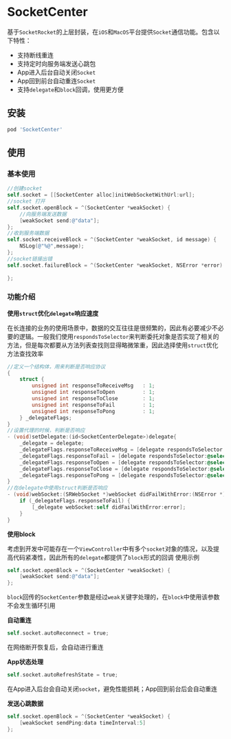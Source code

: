 # SocketCenter

基于`SocketRocket`的上层封装，在`iOS`和`MacOS`平台提供`Socket`通信功能。包含以下特性：

* 支持断线重连
* 支持定时向服务端发送心跳包
* App进入后台自动关闭`Socket`
* App回到前台自动重连`Socket`
* 支持`delegate`和`block`回调，使用更方便

## 安装

```ruby
pod 'SocketCenter'
```

## 使用

### 基本使用
```Objective-c
//创建socket
self.socket = [[SocketCenter alloc]initWebSocketWithUrl:url];
//socket 打开
self.socket.openBlock = ^(SocketCenter *weakSocket) {
    //向服务端发送数据
    [weakSocket send:@"data"];
};
//收到服务端数据
self.socket.receiveBlock = ^(SocketCenter *weakSocket, id message) {
    NSLog(@"%@",message);
};
//socket链接出错
self.socket.failureBlock = ^(SocketCenter *weakSocket, NSError *error) {
        
};
```

### 功能介绍

**使用`struct`优化`delegate`响应速度**

在长连接的业务的使用场景中，数据的交互往往是很频繁的，因此有必要减少不必要的逻辑。一般我们使用`respondsToSelector`来判断委托对象是否实现了相关的方法，但是每次都要从方法列表查找则显得略微笨重，因此选择使用`struct`优化方法查找效率
```Objective-c
//定义一个结构体，用来判断是否响应协议
{
    struct {
        unsigned int responseToReceiveMsg   : 1;
        unsigned int responseToOpen         : 1;
        unsigned int responseToClose        : 1;
        unsigned int responseToFail         : 1;
        unsigned int responseToPong         : 1;
    } _delegateFlags;
}
//设置代理的时候，判断是否响应
- (void)setDelegate:(id<SocketCenterDelegate>)delegate{
    _delegate = delegate;
    _delegateFlags.responseToReceiveMsg = [delegate respondsToSelector:@selector(webSocket:didReceiveMessage:)];
    _delegateFlags.responseToFail = [delegate respondsToSelector:@selector(webSocket:didFailWithError:)];
    _delegateFlags.responseToOpen = [delegate respondsToSelector:@selector(webSocketDidOpen:)];
    _delegateFlags.responseToClose = [delegate respondsToSelector:@selector(webSocket:didCloseWithCode:reason:wasClean:)];
    _delegateFlags.responseToPong = [delegate respondsToSelector:@selector(webSocket:didReceivePong:)];
}
//在delegate中使用struct判断是否响应
- (void)webSocket:(SRWebSocket *)webSocket didFailWithError:(NSError *)error{
    if (_delegateFlags.responseToFail) {
        [_delegate webSocket:self didFailWithError:error];
    }
}
```

**使用block**

考虑到开发中可能存在一个`ViewController`中有多个`socket`对象的情况，以及提高代码紧凑性，因此所有的`delegate`都提供了`block`形式的回调
使用示例

```Objective-c
self.socket.openBlock = ^(SocketCenter *weakSocket) {
    [weakSocket send:@"data"];
};
```

`block`回传的`SocketCenter`参数是经过`weak`关键字处理的，在`block`中使用该参数不会发生循环引用


**自动重连**

```Objective-c
self.socket.autoReconnect = true;
```
在网络断开恢复后，会自动进行重连

**App状态处理**

```Objective-c
self.socket.autoRefreshState = true;
```
在App进入后台会自动关闭`socket`，避免性能损耗；App回到前台后会自动重连

**发送心跳数据**

```Objective-c
self.socket.openBlock = ^(SocketCenter *weakSocket) {
    [weakSocket sendPing:data timeInterval:5]
};
```







